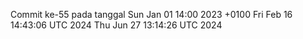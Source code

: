 Commit ke-55 pada tanggal Sun Jan 01 14:00 2023 +0100
Fri Feb 16 14:43:06 UTC 2024
Thu Jun 27 13:14:26 UTC 2024
